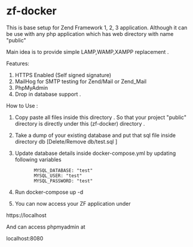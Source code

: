 # zf-docker

This is base setup for Zend Framework 1, 2, 3 application. 
Although it can be use with any php application which 
has web directory with name "public"

Main idea is to provide simple LAMP,WAMP,XAMPP replacement .


Features:

1)  HTTPS Enabled (Self signed signature)
2)  MailHog for SMTP testing for Zend/Mail or Zend_Mail
3)  PhpMyAdmin 
4)  Drop in database support . 


How to Use :

1) Copy paste all files inside this directory . So that
your project "public" directory is directly under this (zf-docker) directory .

2) Take a dump of your existing database and put that sql file inside directory db
[Delete/Remove db/test.sql ]

3) Update database details inside docker-compose.yml 
by updating following variables

              MYSQL_DATABASE: "test"
              MYSQL_USER: "test"
              MYSQL_PASSWORD: "test"
              

4) Run docker-compose up -d
5) You can now access your ZF application under  

https://localhost

And can access phpmyadmin at

localhost:8080


 